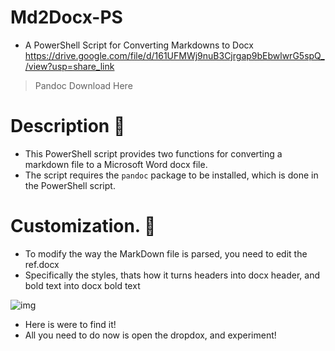 # Md2Docx-PS
- A PowerShell Script for Converting Markdowns to Docx
https://drive.google.com/file/d/161UFMWj9nuB3Cjrgap9bEbwlwrG5spQ_/view?usp=share_link
> Pandoc Download Here


# Description 🎯
- This PowerShell script provides two functions for converting a markdown file to a Microsoft Word docx file. 
- The script requires the `pandoc` package to be installed, which is done in the PowerShell script.

# Customization. 🎨

- To modify the way the MarkDown file is parsed, you need to edit the ref.docx
- Specifically the styles, thats how it turns headers into docx header, and bold text into docx bold text

![img](https://github.com/jh1sc/Md2Docx-PS/blob/main/rm%2B/Styles.png)

- Here is were to find it!
- All you need to do now is open the dropdox, and experiment!

